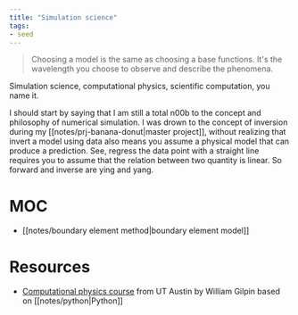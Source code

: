 ```yaml
---
title: "Simulation science"
tags:
- seed
---
```


> Choosing a model is the same as choosing a base functions. It's the wavelength you choose to observe and describe the phenomena.

Simulation science, computational physics, scientific computation, you name it.

I should start by saying that I am still a total n00b to the concept and philosophy of numerical simulation. I was drown to the concept of inversion during my [[notes/prj-banana-donut|master project]], without realizing that invert a model using data also means you assume a physical model that can produce a prediction. See, regress the data point with a straight line requires you to assume that the relation between two quantity is linear. So forward and inverse are ying and yang.

# MOC
- [[notes/boundary element method|boundary element model]]

# Resources
- [Computational physics course](https://www.wgilpin.com/cphy/) from UT Austin by William Gilpin based on [[notes/python|Python]]